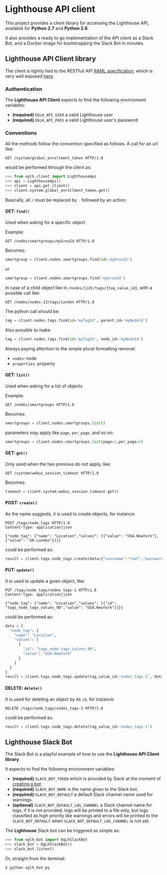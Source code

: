 # Lighthouse API client

This project provides a client library for accessing the Lighthouse API, available for **Python 2.7** and **Python 2.6**.

It also provides a ready to go implementation of the API client as a Slack Bot, and a Docker image for bootstrapping the Slack Bot in minutes.

## Lighthouse API Client library

The client is tightly tied to the RESTfull API [RAML specification](http://ftp.opengear.com/download/api/lighthouse/og-rest-api-specification-v1.raml), which is very well exposed [here](http://ftp.opengear.com/download/api/lighthouse/og-rest-api-specification-v1.html).

### Authentication

The **Lighthouse API Client** expects to find the following environment variables:

- **(required)** `OGLH_API_USER` a valid Lighthouse user
- **(required)** `OGLH_API_PASS` a valid Lighthouse user's password

### Conventions

All the methods follow the convention specified as follows. A call for an *url* like:

```
GET /system/global_enrollment_token HTTP/1.0
```

would be performed through the client as:

```python
>>> from oglh_client import LighthouseApi
>>> api = LighthouseApi()
>>> client = api.get_client()
>>> client.system.global_enrollment_token.get()
```

Basically, all `/` must be replaced by `.` followed by an action:

#### **GET**: `find()`
Used when asking for a specific object

Example:

```
GET /nodes/smartgroups/myGrouId HTTP/1.0
```

Becomes:

```python
smartgroup = client.nodes.smartgroups.find(id='myGrouId')
```

or

```python
smartgroup = client.nodes.smartgroups.find('myGrouId')
```

In case of a child object like in `/nodes/{id}/tags/{tag_value_id}`, with a possible call like:

```
GET /nodes/nodes-13/tags/London HTTP/1.0
```

The python call should be:


```python
tag = client.nodes.tags.find(id='myTagId', parent_id='myNodeId')
```

Also possible to make:

```python
tag = client.nodes.tags.find(id='myTagId', node_id='myNodeId')
```

Always paying attention to the simple plural formatting removal:

- `nodes`: node
- `properties`: property
#### **GET**: `list()`
Used when asking for a list of objects

Example:

```
GET /nodes/smartgroups HTTP/1.0
```

Becomes:

```python
smartgroups = client.nodes.smartgroups.list()
```

parameters may apply like `page`, `per_page`, and so on:

```python
smartgroups = client.nodes.smartgroups.list(page=1,per_page=5)
```

#### **GET**: `get()`
Only used when the two previous do not apply, like:

```
GET /system/webui_session_timeout HTTP/1.0
```

Becomes:

```python
timeout = client.system.webui_session_timeout.get()
```


#### **POST**: `create()`
As the name suggests, it is used to create objects, for instance:

```
POST /tags/node_tags HTTP/1.0
Content-Type: application/json

{"node_tag": {"name": "Location","values": [{"value": "USA.NewYork"},{"value": "UK.London"}]}}
```

could be performed as:

```python
result = client.tags.node_tags.create(data={"username":"root","password":"default"})
```

#### **PUT**: `update()`
It is used to update a given object, like:

```
PUT /tags/node_tags/nodes_tags-1 HTTP/1.0
Content-Type: application/json

{"node_tag": {"name": "Location","values": [{"id": "tags_node_tags_values_90","value": "USA.NewYork"}]}}
```

could be performed as:

```python
data = {
  "node_tag": {
    "name": "Location",
    "values": [
      {
        "id": "tags_node_tags_values_90",
        "value": "USA.NewYork"
      }
    ]
  }
}
result = client.tags.node_tags.update(tag_value_id='nodes_tags-1', data=data)
```

#### **DELETE**: `delete()`

It is used for deleting an object by its `id`, for instance:

```
DELETE /tags/node_tags/nodes_tags-1 HTTP/1.0
```

could be performed as:

```python
result = client.tags.node_tags.delete(tag_value_id='nodes_tags-1')
```

## Lighthouse Slack Bot

The Slack Bot is a playful example of how to use the **Lighthouse API Client library**.

It expects to find the following environment variables:

- **(required)** `SLACK_BOT_TOKEN` which is provided by Slack at the moment of [creating a bot](https://api.slack.com/bot-users).
- **(required)** `SLACK_BOT_NAME` is the name given to the Slack bot.
- **(required)** `SLACK_BOT_DEFAULT` a default Slack channel name used for warnings.
- **(optional)** `SLACK_BOT_DEFAULT_LOG_CHANNEL` a Slack channel name for logs, if it is not provided, logs will be printed to a file only, but logs classified as high priority like warnings and errors will be printed to the `SLACK_BOT_DEFAULT` when `SLACK_BOT_DEFAULT_LOG_CHANNEL` is not set.

The **Lighhouse** Slack bot can be triggered as simple as:

```python
>>> from oglh_bot import OgLhSlackBot
>>> slack_bot = OgLhSlackBot()
>>> slack_bot.listen()
```

Or, straight from the terminal:

```bash
$ python oglh_bot.py
```